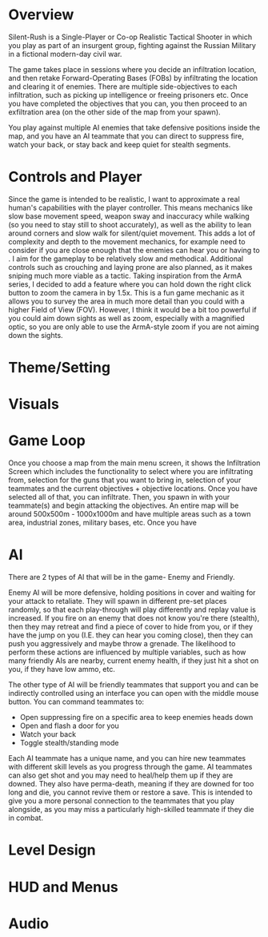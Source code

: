# Overview
Silent-Rush is a Single-Player or Co-op Realistic Tactical Shooter in which you play as part of an insurgent group, fighting against the Russian Military in a fictional modern-day civil war.

The game takes place in sessions where you decide an infiltration location, and then retake Forward-Operating Bases (FOBs) by infiltrating the location and clearing it of enemies. There are multiple side-objectives to each infiltration, such as picking up intelligence or freeing prisoners etc.
Once you have completed the objectives that you can, you then proceed to an exfiltration area (on the other side of the map from your spawn).

You play against multiple AI enemies that take defensive positions inside the map, and you have an AI teammate that you can direct to suppress fire, watch your back, or stay back and keep quiet for stealth segments. 
# Controls and Player 
Since the game is intended to be realistic, I want to approximate a real human's capabilities with the player controller. This means mechanics like slow base movement speed, weapon sway and inaccuracy while walking (so you need to stay still to shoot accurately), as well as the ability to lean around corners and slow walk for silent/quiet movement. This adds a lot of complexity and depth to the movement mechanics, for example need to consider if you are close enough that the enemies can hear you or having to . I aim for the gameplay to be relatively slow and methodical.
Additional controls such as crouching and laying prone are also planned, as it makes sniping much more viable as a tactic. 
Taking inspiration from the ArmA series, I decided to add a feature where you can hold down the right click button to zoom the camera in by 1.5x. This is a fun game mechanic as it allows you to survey the area in much more detail than you could with a higher Field of View (FOV). However, I think it would be a bit too powerful if you could aim down sights as well as zoom, especially with a magnified optic, so you are only able to use the ArmA-style zoom if you are not aiming down the sights.
# Theme/Setting

# Visuals

# Game Loop
Once you choose a map from the main menu screen, it shows the Infiltration Screen which includes the functionality to select where you are infiltrating from, selection for the guns that you want to bring in, selection of your teammates and the current objectives + objective locations. Once you have selected all of that, you can infiltrate. Then, you spawn in with your teammate(s) and begin attacking the objectives. An entire map will be around 500x500m - 1000x1000m and have multiple areas such as a town area, industrial zones, military bases, etc.
Once you have 
# AI
There are 2 types of AI that will be in the game- Enemy and Friendly.

Enemy AI will be more defensive, holding positions in cover and waiting for your attack to retaliate. They will spawn in different pre-set places randomly, so that each play-through will play differently and replay value is increased. 
If you fire on an enemy that does not know you're there (stealth), then they may retreat and find a piece of cover to hide from you, or if they have the jump on you (I.E. they can hear you coming close), then they can push you aggressively and maybe throw a grenade. The likelihood to perform these actions are influenced by multiple variables, such as how many friendly AIs are nearby, current enemy health, if they just hit a shot on you, if they have low ammo, etc.

The other type of AI will be friendly teammates that support you and can be indirectly controlled using an interface you can open with the middle mouse button.
You can command teammates to:
- Open suppressing fire on a specific area to keep enemies heads down
- Open and flash a door for you
- Watch your back
- Toggle stealth/standing mode

 Each AI teammate has a unique name, and you can hire new teammates with different skill levels as you progress through the game. AI teammates can also get shot and you may need to heal/help them up if they are downed. They also have perma-death, meaning if they are downed for too long and die, you cannot revive them or restore a save. This is intended to give you a more personal connection to the teammates that you play alongside, as you may miss a particularly high-skilled teammate if they die in combat.
# Level Design

# HUD and Menus

# Audio
